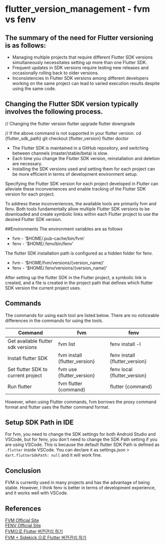 # flutter_version_management - fvm vs fenv

## The summary of the need for Flutter versioning is as follows:

- Managing multiple projects that require different Flutter SDK versions simultaneously necessitates setting up more than one Flutter SDK.
- Frequent updates in SDK versions require testing new releases and occasionally rolling back to older versions.
- Inconsistencies in Flutter SDK versions among different developers working on the same project can lead to varied execution results despite using the same code.

## Changing the Flutter SDK version typically involves the following process. 

// Changing the flutter version
flutter upgrade
flutter downgrade

// If the above command is not supported in your flutter version.
cd {flutter_sdk_path}
git checkout {flutter_version}
flutter doctor

- The Flutter SDK is maintained in a GitHub repository, and switching between channels (master/stable/beta) is slow.
- Each time you change the Flutter SDK version, reinstallation and deletion are necessary.
- Installing the SDK versions used and setting them for each project can be more efficient in terms of development environment setup.

Specifying the Flutter SDK version for each project developed in Flutter can alleviate these inconveniences and enable tracking of the Flutter SDK version for each project.

To address these inconveniences, the available tools are primarily fvm and fenv. Both tools fundamentally allow multiple Flutter SDK versions to be downloaded and create symbolic links within each Flutter project to use the desired Flutter SDK version. 

##Environments
The environment variables are as follows

- fvm - '$HOME/.pub-cache/bin/fvm'
- fenv - '$HOME/.fenv/bin/fenv'
  
The flutter SDK installation path is configured as a hidden folder for fenv.

- fvm - '$HOME/fvm/versions/{version_name}'
- fenv - '$HOME/.fenv/versions/{version_name}'
  
After setting up the flutter SDK in the Flutter project, a symbolic link is created, and a file is created in the project path that defines which flutter SDK version the current project uses.

## Commands
The commands for using each tool are listed below. There are no noticeable differences in the commands for using the tools.

|  Command	|  fvm	|  fenv 	|
|---	|---	|---	|
| Get available flutter sdk versions  	| fvm list  	| fenv install -l  	|
| Install flutter SDK  	| fvm install {flutter_version} 	| fenv install {flutter_version}  	|
| Set flutter SDK to current project  	| fvm use {flutter_version}  	| fenv local {flutter_version}  	|
| Run flutter  	| fvm flutter {command}  	| flutter {command}  	|

However, when using Flutter commands, fvm borrows the proxy command format and flutter uses the flutter command format.

## Setup SDK Path in IDE
For fvm, you need to change the SDK settings for both Android Studio and VSCode, but for fenv, you don't need to change the SDK Path setting if you are using VSCode. This is because the default flutter SDK Path is defined as `.flutter` inside VSCode. You can declare it as settings.json > `dart.flutterSdkPath: null` and it will work fine.

## Conclusion
FVM is currently used in many projects and has the advantage of being stable. However, I think fenv is better in terms of development experience, and it works well with VSCode.

## References

[FVM Official Site](https://fvm.app/docs/getting_started/overview/)<br>
[FENV Official Site](https://github.com/fenv-org/fenv/blob/main/README.md)<br>
[FVM으로 Flutter 버전관리 하기](https://velog.io/@kjha2142/Flutter-FVM%EC%9C%BC%EB%A1%9C-Flutter-%EB%B2%84%EC%A0%84%EA%B4%80%EB%A6%AC-%ED%95%98%EA%B8%B0)<br>
[FVM + Sidekick 으로 Flutter 버전관리 하기](https://brunch.co.kr/@devbobby/5)














